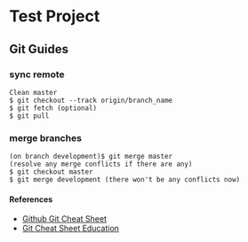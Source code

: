# Test Project

## Git Guides

### sync remote
```
Clean master
$ git checkout --track origin/branch_name
$ git fetch (optional)
$ git pull
```

### merge branches
```
(on branch development)$ git merge master
(resolve any merge conflicts if there are any)
$ git checkout master
$ git merge development (there won't be any conflicts now)
```

#### References
* [Github Git Cheat Sheet](https://github.com/github/training-kit/blob/master/downloads/github-git-cheat-sheet.md)
* [Git Cheat Sheet Education](https://education.github.com/git-cheat-sheet-education.pdf)

